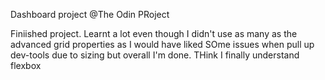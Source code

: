 Dashboard project @The Odin PRoject

Finiished project. Learnt a lot even though I didn't use as many as the advanced grid properties as I would have liked
SOme issues when pull up dev-tools due to sizing but overall I'm done. THink I finally understand flexbox
